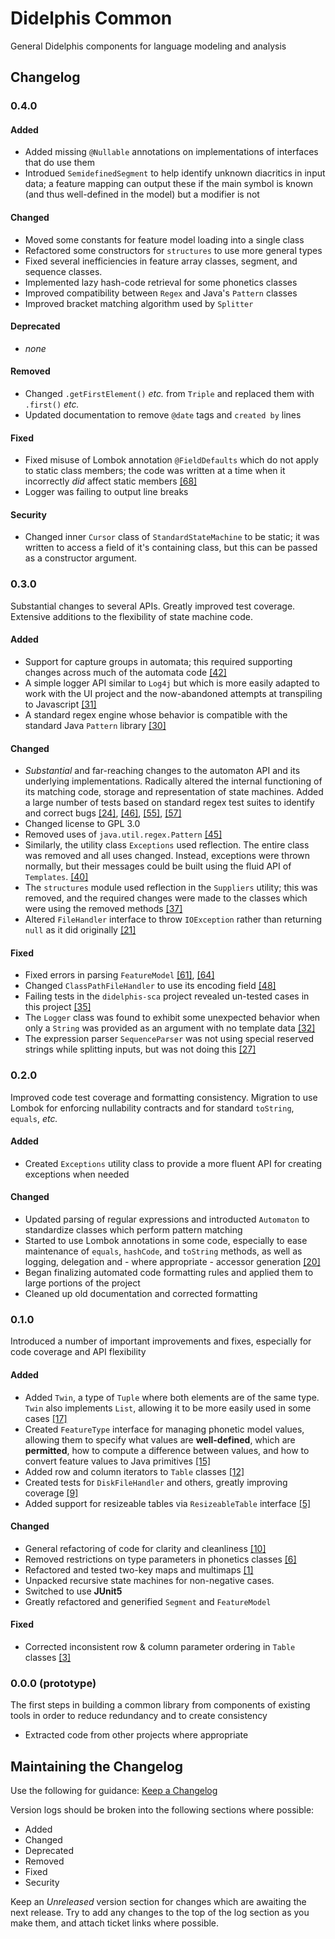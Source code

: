 # Didelphis Common
General Didelphis components for language modeling and analysis

## Changelog

### 0.4.0

#### Added
 - Added missing `@Nullable` annotations on implementations of interfaces that
   do use them
 - Introdued `SemidefinedSegment` to help identify unknown diacritics in input
   data; a feature mapping can output these if the main symbol is known (and 
   thus well-defined in the model) but a modifier is not
#### Changed
 - Moved some constants for feature model loading into a single class
 - Refactored some constructors for `structures` to use more general types
 - Fixed several inefficiencies in feature array classes, segment, and sequence
   classes.
 - Implemented lazy hash-code retrieval for some phonetics classes
 - Improved compatibility between `Regex` and Java's `Pattern` classes
 - Improved bracket matching algorithm used by `Splitter` 
#### Deprecated
 - *none*
#### Removed
 - Changed `.getFirstElement()` *etc.* from `Triple` and replaced them with 
   `.first()` *etc.* 
 - Updated documentation to remove `@date` tags and `created by` lines
#### Fixed
 - Fixed misuse of Lombok annotation `@FieldDefaults` which do not apply to 
   static class members; the code was written at a time when it incorrectly
   *did* affect static members
   [[68]](https://github.com/samanthamccabe/didelphis-common/issues/68)
 - Logger was failing to output line breaks
#### Security
- Changed inner `Cursor` class of `StandardStateMachine` to be static; it was 
	written to access a field of it's containing class, but this can be passed
	as a constructor argument.

### 0.3.0
Substantial changes to several APIs. Greatly improved test coverage. Extensive
additions to the flexibility of state machine code.

#### Added
- Support for capture groups in automata; this required supporting changes
	across much of the automata code
	[[42]](https://github.com/samanthamccabe/didelphis-common/issues/42)
- A simple logger API similar to `Log4j` but which is more easily adapted to
	work with the UI project and the now-abandoned attempts at transpiling to
	Javascript
	[[31]](https://github.com/samanthamccabe/didelphis-common/issues/31)
- A standard regex engine whose behavior is compatible with the standard Java
	`Pattern` library
	[[30]](https://github.com/samanthamccabe/didelphis-common/issues/30)

#### Changed
- *Substantial* and far-reaching changes to the automaton API and its underlying
	implementations. Radically altered the internal functioning of its matching
	code, storage and representation of state machines. Added a large number of 
	tests based on standard regex test suites to identify and correct bugs
	[[24]](https://github.com/samanthamccabe/didelphis-common/issues/24),
	[[46]](https://github.com/samanthamccabe/didelphis-common/issues/46),
	[[55]](https://github.com/samanthamccabe/didelphis-common/issues/55),
	[[57]](https://github.com/samanthamccabe/didelphis-common/issues/57)
- Changed license to GPL 3.0
- Removed uses of `java.util.regex.Pattern` 
	[[45]](https://github.com/samanthamccabe/didelphis-common/issues/45)
- Similarly, the utility class `Exceptions` used reflection. The entire class
	was removed and all uses changed. Instead, exceptions were thrown normally,
	but their messages could be built using the fluid API of `Templates`.
	[[40]](https://github.com/samanthamccabe/didelphis-common/issues/40)
- The `structures` module used reflection in the `Suppliers` utility; this was
	removed, and the required changes were made to the classes which were using
	the removed methods
	[[37]](https://github.com/samanthamccabe/didelphis-common/issues/37)
- Altered `FileHandler` interface to throw `IOException` rather than returning
	`null` as it did originally
	[[21]](https://github.com/samanthamccabe/didelphis-common/issues/21)

#### Fixed
- Fixed errors in parsing `FeatureModel`
	[[61]](https://github.com/samanthamccabe/didelphis-common/issues/61),
	[[64]](https://github.com/samanthamccabe/didelphis-common/issues/64)
- Changed `ClassPathFileHandler` to use its encoding field
	[[48]](https://github.com/samanthamccabe/didelphis-common/issues/48)
- Failing tests in the `didelphis-sca` project revealed un-tested cases in this
	project
	[[35]](https://github.com/samanthamccabe/didelphis-common/issues/35)
- The `Logger` class was found to exhibit some unexpected behavior when only a
	`String` was provided as an argument with no template data
	[[32]](https://github.com/samanthamccabe/didelphis-common/issues/32)
- The expression parser `SequenceParser` was not using special reserved strings
	while splitting inputs, but was not doing this
	[[27]](https://github.com/samanthamccabe/didelphis-common/issues/27)

### 0.2.0
Improved code test coverage and formatting consistency. Migration to use Lombok
for enforcing nullability contracts and for standard `toString`, `equals`, 
*etc.*

#### Added
- Created `Exceptions` utility class to provide a more fluent API for creating
exceptions when needed

#### Changed
- Updated parsing of regular expressions and introducted `Automaton` to 
standardize classes which perform pattern matching
- Started to use Lombok annotations in some code, especially to ease maintenance
	of `equals`, `hashCode`, and `toString` methods, as well as logging,
	delegation and - where appropriate - accessor generation
	[[20]](https://github.com/samanthamccabe/didelphis-common/issues/20)
- Began finalizing automated code formatting rules and applied them to large
portions of the project
- Cleaned up old documentation and corrected formatting

### 0.1.0
Introduced a number of important improvements and fixes, especially for code
coverage and API flexibility

#### Added
- Added `Twin`, a type of `Tuple` where both elements are of the same type.
`Twin` also implements `List`, allowing it to be more easily used in some cases
	[[17]](https://github.com/samanthamccabe/didelphis-common/issues/17)
- Created `FeatureType` interface for managing phonetic model values, allowing
	them to specify what values are __well-defined__, which are __permitted__,
	how to compute a difference between values, and how to convert feature 
	values to Java primitives
	[[15]](https://github.com/samanthamccabe/didelphis-common/issues/15)
- Added row and column iterators to `Table` classes 
	[[12]](https://github.com/samanthamccabe/didelphis-common/issues/12)
- Created tests for `DiskFileHandler` and others, greatly improving coverage
	[[9]](https://github.com/samanthamccabe/didelphis-common/issues/9)
- Added support for resizeable tables via `ResizeableTable` interface
	[[5]](https://github.com/samanthamccabe/didelphis-common/issues/5)
#### Changed
- General refactoring of code for clarity and cleanliness
	[[10]](https://github.com/samanthamccabe/didelphis-common/issues/10)
- Removed restrictions on type parameters in phonetics classes 
	[[6]](https://github.com/samanthamccabe/didelphis-common/issues/6)
- Refactored and tested two-key maps and multimaps 
	[[1]](https://github.com/samanthamccabe/didelphis-common/issues/1)
- Unpacked recursive state machines for non-negative cases.
- Switched to use __JUnit5__
- Greatly refactored and generified `Segment` and `FeatureModel`

#### Fixed
- Corrected inconsistent row & column parameter ordering in `Table` classes
 [[3]](https://github.com/samanthamccabe/didelphis-common/issues/3)

### 0.0.0 (prototype)
The first steps in building a common library from components of existing tools
in order to reduce redundancy and to create consistency
- Extracted code from other projects where appropriate

## Maintaining the Changelog

Use the following for guidance:
[Keep a Changelog](https://keepachangelog.com/en/0.3.0)

Version logs should be broken into the following sections where possible:
 - Added
 - Changed
 - Deprecated
 - Removed
 - Fixed
 - Security
 
Keep an *Unreleased* version section for changes which are awaiting the next
release. Try to add any changes to the top of the log section as you make them,
and attach ticket links where possible.
